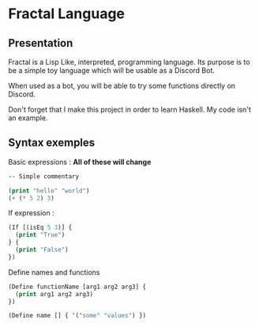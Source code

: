 # Fractal Language

## Presentation
  Fractal is a Lisp Like, interpreted, programming language. Its purpose is to be a simple toy language which will be usable as a Discord Bot.

When used as a bot, you will be able to try some functions directly on Discord.

Don't forget that I make this project in order to learn Haskell. My code isn't an example.

## Syntax exemples

Basic expressions :
**All of these will change**

```lisp
-- Simple commentary

(print "hello" "world")
(+ (* 5 2) 3)
```

If expression :

```lisp
(If [(isEq 5 3)] {
  (print "True")
} {
  (print "False")
})
```

Define names and functions

```lisp
(Define functionName [arg1 arg2 arg3] {
  (print arg1 arg2 arg3)
})
```

```lisp
(Define name [] { '("some" "values") })
```